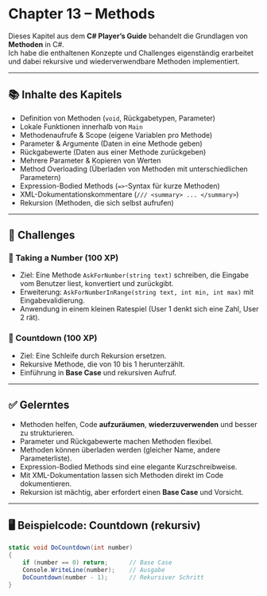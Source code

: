 ﻿# Chapter 13 – Methods

Dieses Kapitel aus dem **C# Player’s Guide** behandelt die Grundlagen von **Methoden** in C#.  
Ich habe die enthaltenen Konzepte und Challenges eigenständig erarbeitet und dabei rekursive und wiederverwendbare Methoden implementiert.

---

## 📚 Inhalte des Kapitels
- Definition von Methoden (`void`, Rückgabetypen, Parameter)
- Lokale Funktionen innerhalb von `Main`
- Methodenaufrufe & Scope (eigene Variablen pro Methode)
- Parameter & Argumente (Daten in eine Methode geben)
- Rückgabewerte (Daten aus einer Methode zurückgeben)
- Mehrere Parameter & Kopieren von Werten
- Method Overloading (Überladen von Methoden mit unterschiedlichen Parametern)
- Expression-Bodied Methods (`=>`-Syntax für kurze Methoden)
- XML-Dokumentationskommentare (`/// <summary> ... </summary>`)
- Rekursion (Methoden, die sich selbst aufrufen)

---

## 🏹 Challenges

### 🎯 Taking a Number (100 XP)
- Ziel: Eine Methode `AskForNumber(string text)` schreiben, die Eingabe vom Benutzer liest, konvertiert und zurückgibt.  
- Erweiterung: `AskForNumberInRange(string text, int min, int max)` mit Eingabevalidierung.  
- Anwendung in einem kleinen Ratespiel (User 1 denkt sich eine Zahl, User 2 rät).

### 🎯 Countdown (100 XP)
- Ziel: Eine Schleife durch Rekursion ersetzen.  
- Rekursive Methode, die von 10 bis 1 herunterzählt.  
- Einführung in **Base Case** und rekursiven Aufruf.

---

## ✅ Gelerntes
- Methoden helfen, Code **aufzuräumen**, **wiederzuverwenden** und besser zu strukturieren.  
- Parameter und Rückgabewerte machen Methoden flexibel.  
- Methoden können überladen werden (gleicher Name, andere Parameterliste).  
- Expression-Bodied Methods sind eine elegante Kurzschreibweise.  
- Mit XML-Dokumentation lassen sich Methoden direkt im Code dokumentieren.  
- Rekursion ist mächtig, aber erfordert einen **Base Case** und Vorsicht.

---

## 🖥 Beispielcode: Countdown (rekursiv)
```csharp
static void DoCountdown(int number)
{
    if (number == 0) return;      // Base Case
    Console.WriteLine(number);    // Ausgabe
    DoCountdown(number - 1);      // Rekursiver Schritt
}
